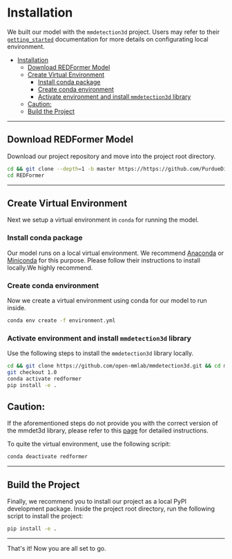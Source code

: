 # Installation

We built our model with the `mmdetection3d` project. Users may refer to their [`getting_started`](https://github.com/open-mmlab/mmdetection3d/blob/1.0/docs/en/getting_started.md) documentation for more details on configurating local environment.

- [Installation](#installation)
  - [Download REDFormer Model](#download-redformer-model)
  - [Create Virtual Environment](#create-virtual-environment)
    - [Install conda package](#install-conda-package)
    - [Create conda environment](#create-conda-environment)
    - [Activate environment and install `mmdetection3d` library](#activate-environment-and-install-mmdetection3d-library)
  - [Caution:](#caution)
  - [Build the Project](#build-the-project)

---

## Download REDFormer Model

Download our project repository and move into the project root directory.

```bash
cd && git clone --depth=1 -b master https://https://github.com/PurdueDigitalTwin/REDFormer
cd REDFormer
```

---

## Create Virtual Environment

Next we setup a virtual environment in `conda` for running the model.

### Install conda package

Our model runs on a local virtual environment. We recommend [Anaconda](https://docs.anaconda.com/anaconda/install/index.html) or [Miniconda](https://docs.conda.io/en/main/miniconda.html) for this purpose. Please follow their instructions to install locally.We highly recommend.

### Create conda environment

Now we create a virtual environment using conda for our model to run inside.

```bash
conda env create -f environment.yml
```

### Activate environment and install `mmdetection3d` library

Use the following steps to install the `mmdetection3d` library locally.

```bash
cd && git clone https://github.com/open-mmlab/mmdetection3d.git && cd mmdetection3d
git checkout 1.0
conda activate redformer
pip install -e .
```

## Caution:
If the aforementioned steps do not provide you with the correct version of the mmdet3d library, please refer to this [page](https://github.com/open-mmlab/mmdetection3d/blob/1.0/docs/en/getting_started.md) for detailed instructions.

To quite the virtual environment, use the following scripit:

```bash
conda deactivate redformer
```

---

## Build the Project

Finally, we recommend you to install our project as a local PyPI development package. Inside the project root directory, run the following script to install the project:

```bash
pip install -e .
```

---

That's it! Now you are all set to go.
